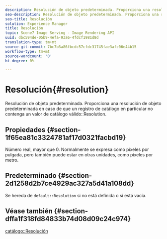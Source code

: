 ```yaml
---
description: Resolución de objeto predeterminada. Proporciona una resolución de objeto predeterminada en caso de que un registro de catálogo en particular no contenga un valor de resolución de catálogo válido.
seo-description: Resolución de objeto predeterminada. Proporciona una resolución de objeto predeterminada en caso de que un registro de catálogo en particular no contenga un valor de resolución de catálogo válido.
seo-title: Resolución
solution: Experience Manager
title: Resolución
topic: Scene7 Image Serving - Image Rendering API
uuid: dbc594de-05b9-4efa-93a6-4fdcf1981d8d
translation-type: tm+mt
source-git-commit: 7bc7b3a86fbcdc57cfdc31745fae3afc06e44b15
workflow-type: tm+mt
source-wordcount: '0'
ht-degree: 0%

---
```



# Resolución{#resolution}

Resolución de objeto predeterminada. Proporciona una resolución de objeto predeterminada en caso de que un registro de catálogo en particular no contenga un valor de catálogo válido::Resolution.

## Propiedades {#section-1f65ea81c3324781af17d0321facbd19}

Número real, mayor que 0. Normalmente se expresa como píxeles por pulgada, pero también puede estar en otras unidades, como píxeles por metro.

## Predeterminado {#section-2d1258d2b7ce4929ac327a5d41a108dd}

Se hereda de `default::Resolution` si no está definida o si está vacía.

## Véase también {#section-dffa1f318fd84833b74d08d09c24c974}

[catálogo::Resolución](../../../../../is-api/image-catalog/image-serving-api-ref/c-image-catalog-reference/c-image-svg-data-reference/c-image-data-reference/r-resolution-cat.md#reference-de489f5f36b64bd0831749546f8728e1)
